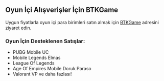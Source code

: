 ## Oyun İçi Alışverişler İçin BTKGame
Uygun fiyatlarla oyun içi para birimleri satın almak için [BTKGame](https://www.btkgame.com/) adresini ziyaret edin.

### Oyun İçin Desteklenen Satışlar:
- PUBG Mobile UC
- Mobile Legends Elmas
- League Of Legends
- Age Of Empires Mobile Doruk Paraso
- Valorant VP ve daha fazlası!
